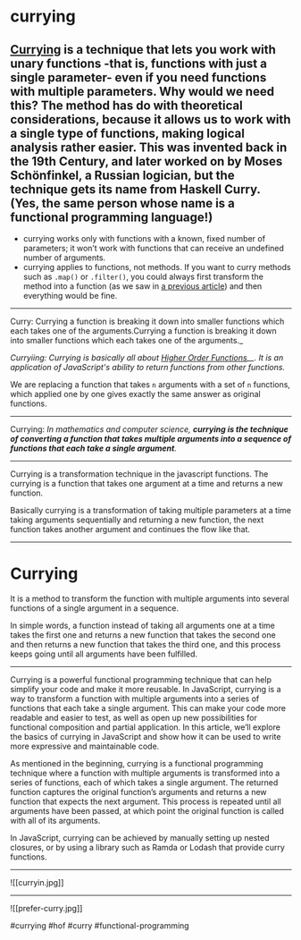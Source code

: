 # currying
## [Currying](https://en.wikipedia.org/wiki/Currying) is a technique that lets you work with unary functions -that is, functions with just a single parameter- even if you need functions with multiple parameters. Why would we need this? The method has do with theoretical considerations, because it allows us to work with a single type of functions, making logical analysis rather easier. This was invented back in the 19th Century, and later worked on by Moses Schönfinkel, a Russian logician, but the technique gets its name from Haskell Curry. (Yes, the same person whose name is a functional programming language!)

-   currying works only with functions with a known, fixed number of parameters; it won’t work with functions that can receive an undefined number of arguments.
-   currying applies to functions, not methods. If you want to curry methods such as `.map()` or `.filter()`, you could always first transform the method into a function (as we saw in [a previous article](https://blog.openreplay.com/forever-functional-from-methods-to-functions-and-back)) and then everything would be fine.
<hr>
Curry: Currying a function is breaking it down into smaller functions which each takes one of the arguments.Currying a function is breaking it down into smaller functions which each takes one of the arguments._

  

_Curryiing:_ _Currying is basically all about_ _[Higher Order Functions](https://dev.to/kozlovzxc/js-interview-in-2-minutes-higher-order-functions-38kb)__. It is an application of JavaScript's ability to return functions from other functions._

We are replacing a function that takes `n` arguments with a set of `n` functions, which applied one by one gives exactly the same answer as original functions.
***
Currying: _In mathematics and computer science,_ **_**currying is the technique of converting a function that takes multiple arguments into a sequence of functions that each take a single argument**_**_._
***
Currying is a transformation technique in the javascript functions. The currying is a function that takes one argument at a time and returns a new function.

Basically currying is a transformation of taking multiple parameters at a time taking arguments sequentially and returning a new function, the next function takes another argument and continues the flow like that.
***
# Currying

It is a method to transform the function with multiple arguments into several functions of a single argument in a sequence.

In simple words, a function instead of taking all arguments one at a time takes the first one and returns a new function that takes the second one and then returns a new function that takes the third one, and this process keeps going until all arguments have been fulfilled.
***
Currying is a powerful functional programming technique that can help simplify your code and make it more reusable. In JavaScript, currying is a way to transform a function with multiple arguments into a series of functions that each take a single argument. This can make your code more readable and easier to test, as well as open up new possibilities for functional composition and partial application. In this article, we’ll explore the basics of currying in JavaScript and show how it can be used to write more expressive and maintainable code.

As mentioned in the beginning, currying is a functional programming technique where a function with multiple arguments is transformed into a series of functions, each of which takes a single argument. The returned function captures the original function’s arguments and returns a new function that expects the next argument. This process is repeated until all arguments have been passed, at which point the original function is called with all of its arguments.

In JavaScript, currying can be achieved by manually setting up nested closures, or by using a library such as Ramda or Lodash that provide curry functions.
***
![[curryin.jpg]]
***
![[prefer-curry.jpg]]

#currying
 #hof
 #curry 
 #functional-programming
 
 